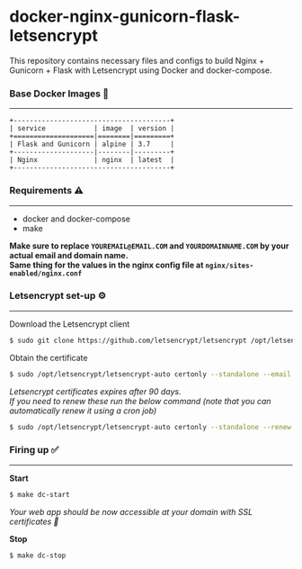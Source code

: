 # docker-nginx-gunicorn-flask-letsencrypt

This repository contains necessary files and configs to build Nginx + Gunicorn + Flask with Letsencrypt using Docker and docker-compose.     

### Base Docker Images 📎
---

```
+---------------------------------------+
| service            | image  | version |
+====================|========|=========+
| Flask and Gunicorn | alpine | 3.7     |
+--------------------|--------|---------+
| Nginx              | nginx  | latest  |
+---------------------------------------+
```   

### Requirements ⚠️  
---

* docker and docker-compose   
* make  

**Make sure to replace `YOUREMAIL@EMAIL.COM` and `YOURDOMAINNAME.COM` by your actual email and domain name.**    
**Same thing for the values in the nginx config file at `nginx/sites-enabled/nginx.conf`**   


### Letsencrypt set-up ⚙️
---
Download the Letsencrypt client
```sh
$ sudo git clone https://github.com/letsencrypt/letsencrypt /opt/letsencrypt
```

Obtain the certificate
```sh
$ sudo /opt/letsencrypt/letsencrypt-auto certonly --standalone --email YOUREMAIL@EMAIL.COM -d YOURDOMAINNAME.COM
```  

_Letsencrypt certificates expires after 90 days._  
_If you need to renew these run the below command (note that you can automatically renew it using a cron job)_
```sh
$ sudo /opt/letsencrypt/letsencrypt-auto certonly --standalone --renew-by-default --email YOUREMAIL@EMAIL.COM -d YOURDOMAINNAME.COM
```

### Firing up ✅ 
---
**Start**
```sh
$ make dc-start
```
_Your web app should be now accessible at your domain with SSL certificates 🎉_

**Stop**
```sh
$ make dc-stop
``` 
